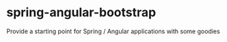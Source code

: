 # spring-angular-bootstrap
Provide a starting point for Spring / Angular applications with some goodies
